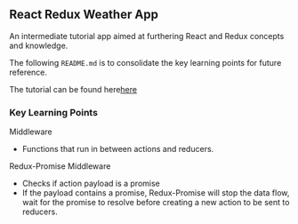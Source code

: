 ## React Redux Weather App

An intermediate tutorial app aimed at furthering React and Redux concepts and knowledge.

The following `README.md` is to consolidate the key learning points for future reference.

The tutorial can be found here[here](https://www.udemy.com/react-redux/)

### Key Learning Points
Middleware
- Functions that run in between actions and reducers.

Redux-Promise Middleware
- Checks if action payload is a promise
- If the payload contains a promise, Redux-Promise will stop the data flow, wait for the promise to resolve before creating a new action to be sent to reducers.

